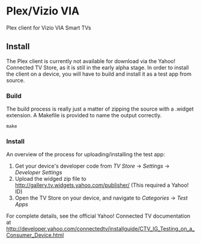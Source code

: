 # Plex/Vizio VIA

Plex client for Vizio VIA Smart TVs

## Install

The Plex client is currently not available for download via the Yahoo! Connected
TV Store, as it is still in the early alpha stage. In order to install the
client on a device, you will have to build and install it as a test app from
source.

### Build

The build process is really just a matter of zipping the source with a .widget
extension. A Makefile is provided to name the output correctly.

`make`

### Install

An overview of the process for uploading/installing the test app:

1. Get your device's developer code from
   *TV Store* -> *Settings* -> *Developer Settings*
2. Upload the widged zip file to http://gallery.tv.widgets.yahoo.com/publisher/
   (This required a Yahoo! ID)
3. Open the TV Store on your device, and navigate to *Categories* -> *Test Apps*

For complete details, see the official Yahoo! Connected TV documentation at
http://developer.yahoo.com/connectedtv/installguide/CTV_IG_Testing_on_a_Consumer_Device.html
